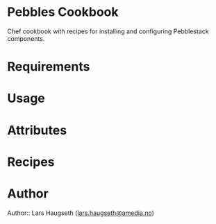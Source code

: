 # Pebbles Cookbook

Chef cookbook with recipes for installing and configuring Pebblestack
components.

# Requirements

# Usage

# Attributes

# Recipes

# Author

Author:: Lars Haugseth (<lars.haugseth@amedia.no>)
